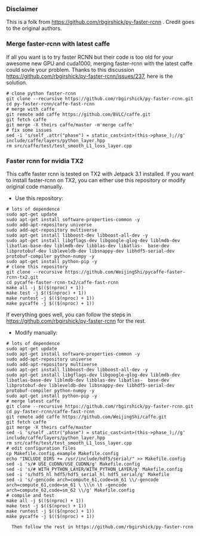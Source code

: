 ### Disclaimer
This is a folk from https://github.com/rbgirshick/py-faster-rcnn . Credit goes to the original authors.

### Merge faster-rcnn with latest caffe
If all you want is to try faster RCNN but their code is too old for your awesome new GPU and cuda1000, merging faster-rcnn with the latest caffe could sovle your problem. Thanks to this discussion https://github.com/rbgirshick/py-faster-rcnn/issues/237, here is the solution. 
  ```shell
  # clone python faster-rcnn 
  git clone --recursive https://github.com/rbgirshick/py-faster-rcnn.git
  cd py-faster-rcnn/caffe-fast-rcnn
  # merge with caffe
  git remote add caffe https://github.com/BVLC/caffe.git
  git fetch caffe
  git merge -X theirs caffe/master -m'merge caffe'
  # fix some issues
  sed -i 's/self_.attr("phase") = static_cast<int>(this->phase_);//g' include/caffe/layers/python_layer.hpp
  rm src/caffe/test/test_smooth_L1_loss_layer.cpp
```
### Faster rcnn for nvidia TX2
This caffe faster rcnn is tested on TX2 with Jetpack 3.1 installed. 
If you want to install faster-rcnn on TX2, you can either use this repository or modify original code manually.
  - Use this repository:
  ```shell
  # lots of dependence 
  sudo apt-get update
  sudo apt-get install software-properties-common -y
  sudo add-apt-repository universe
  sudo add-apt-repository multiverse
  sudo apt-get install libboost-dev libboost-all-dev -y
  sudo apt-get install libgflags-dev libgoogle-glog-dev liblmdb-dev libatlas-base-dev liblmdb-dev libblas-dev libatlas-  base-dev libprotobuf-dev libleveldb-dev libsnappy-dev libhdf5-serial-dev protobuf-compiler python-numpy -y
  sudo apt-get install python-pip -y 
  # clone this repository
  git clone --recursive https://github.com/WeijingShi/pycaffe-faster-rcnn-tx2.git
  cd pycaffe-faster-rcnn-tx2/caffe-fast-rcnn
  make all -j $(($(nproc) + 1))
  make test -j $(($(nproc) + 1))
  make runtest -j $(($(nproc) + 1))
  make pycaffe -j $(($(nproc) + 1))
  ```
   If everything goes well, you can follow the steps in https://github.com/rbgirshick/py-faster-rcnn for the rest.
  - Modify manually:
  ```shell
  # lots of dependence 
  sudo apt-get update
  sudo apt-get install software-properties-common -y
  sudo add-apt-repository universe
  sudo add-apt-repository multiverse
  sudo apt-get install libboost-dev libboost-all-dev -y
  sudo apt-get install libgflags-dev libgoogle-glog-dev liblmdb-dev libatlas-base-dev liblmdb-dev libblas-dev libatlas-  base-dev libprotobuf-dev libleveldb-dev libsnappy-dev libhdf5-serial-dev protobuf-compiler python-numpy -y
  sudo apt-get install python-pip -y
  # merge latest caffe
  git clone --recursive https://github.com/rbgirshick/py-faster-rcnn.git
  cd py-faster-rcnn/caffe-fast-rcnn
  git remote add caffe https://github.com/WeijingShi/caffe.git
  git fetch caffe
  git merge -X theirs caffe/master
  sed -i 's/self_.attr("phase") = static_cast<int>(this->phase_);//g' include/caffe/layers/python_layer.hpp
  rm src/caffe/test/test_smooth_L1_loss_layer.cpp
  # edit configuration files
  cp Makefile.config.example Makefile.config
  echo "INCLUDE_DIRS += /usr/include/hdf5/serial/" >> Makefile.config
  sed -i 's/# USE_CUDNN/USE_CUDNN/g' Makefile.config
  sed -i 's/# WITH_PYTHON_LAYER/WITH_PYTHON_LAYER/g' Makefile.config
  sed -i 's/hdf5_hl hdf5/hdf5_serial_hl hdf5_serial/g' Makefile
  sed -i 's/-gencode arch=compute_61,code=sm_61 \\/-gencode arch=compute_61,code=sm_61 \ \\\n \t -gencode arch=compute_62,code=sm_62 \\/g' Makefile.config
  # compile and test
  make all -j $(($(nproc) + 1))
  make test -j $(($(nproc) + 1))
  make runtest -j $(($(nproc) + 1))
  make pycaffe -j $(($(nproc) + 1))
  ```
      Then follow the rest in https://github.com/rbgirshick/py-faster-rcnn 
      
	 

	 
